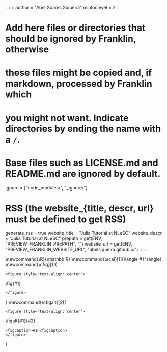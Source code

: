 <!--
Add here global page variables to use throughout your website.
-->
+++
author = "Abel Soares Siqueira"
mintoclevel = 2

# Add here files or directories that should be ignored by Franklin, otherwise
# these files might be copied and, if markdown, processed by Franklin which
# you might not want. Indicate directories by ending the name with a `/`.
# Base files such as LICENSE.md and README.md are ignored by default.
ignore = ["node_modules/", "_ignore/"]

# RSS (the website_{title, descr, url} must be defined to get RSS)
generate_rss = true
website_title = "Julia Tutorial at NLeSC"
website_descr = "Julia Tutorial at NLeSC"
prepath     = get(ENV, "PREVIEW_FRANKLIN_PREPATH", "")
website_url = get(ENV, "PREVIEW_FRANKLIN_WEBSITE_URL", "abelsiqueira.github.io")
+++

<!--
Add here global latex commands to use throughout your pages.
-->
\newcommand{\R}{\mathbb R}
\newcommand{\scal}[1]{\langle #1 \rangle}
\newcommand{\cfig}[1]{
  ~~~
  <figure style="text-align: center">
  ~~~
  \fig{#1}
  ~~~
  </figure>
  ~~~
}
\newcommand{\cfigalt}[2]{
  ~~~
  <figure style="text-align: center">
  ~~~
  \figalt{#1}{#2}
  ~~~
  <figcaption>#1</figcaption>
  </figure>
  ~~~
}